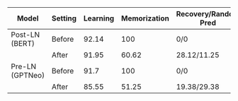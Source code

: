 |Model|Setting|Learning|Memorization|Recovery/Random Pred|
|-|-|-|-|-|
|Post-LN (BERT)|Before|92.14|100|0/0|
||After| 91.95|60.62|28.12/11.25|
|Pre-LN (GPTNeo)|Before|91.7|100|0/0|
||After|85.55|51.25|19.38/29.38|
